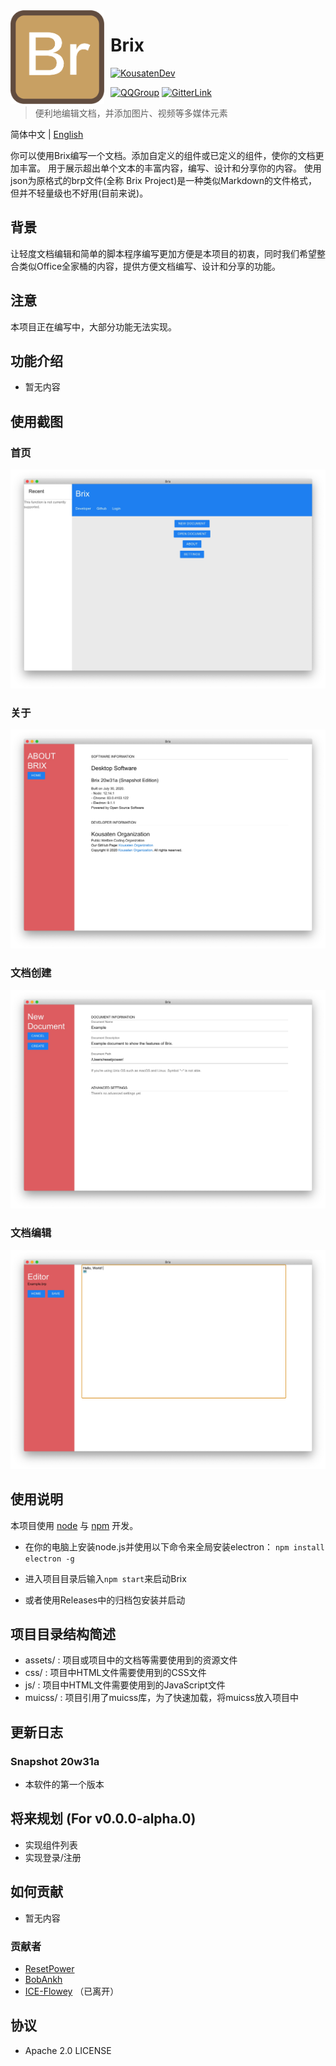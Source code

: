 <img width="150" height="150" align="left" style="float: left; margin: 0 10px 0 0;" alt="Brix Logo" src="assets/Brix.png">

# Brix

[![KousatenDev](https://img.shields.io/badge/Development-Kousaten-00bfff?style=flat-square)](https://github.com/kousaten)

[![QQGroup](https://img.shields.io/badge/QQGroup-698353248-f28258?style=flat-square)](https://www.baidu.com/s?ie=utf-8&f=3&rsv_bp=1&tn=monline_4_dg&wd=%E7%9F%A5%E9%81%93%E7%BE%A4%E5%8F%B7%E6%80%8E%E4%B9%88%E5%8A%A0%E5%85%A5qq%E7%BE%A4&oq=%25E9%25A2%259C%25E8%2589%25B2%25E4%25BB%25A3%25E7%25A0%2581&rsv_pq=8c4a645200028faa&rsv_t=20e9%2F5gduFOE5yCsOQR20aVWEthO5RkUtczlS30RHTZTWL70fvnBebZ2IXUflLheYJiY&rqlang=cn&rsv_enter=1&rsv_dl=ts_2&rsv_sug3=15&rsv_sug1=6&rsv_sug7=100&rsv_sug2=1&rsv_btype=t&prefixsug=%25E7%259F%25A5%25E9%2581%2593%25E7%25BE%25A4%25E5%258F%25B7&rsp=2&inputT=3826&rsv_sug4=3964)
[![GitterLink](https://img.shields.io/badge/ChatOn-Gitter-177cb0?style=flat-square)](https://gitter.im/Kousaten-Dev/community?utm_source=badge&utm_medium=badge&utm_campaign=pr-badge)

> 便利地编辑文档，并添加图片、视频等多媒体元素

简体中文 | [English](README.en.md)

你可以使用Brix编写一个文档。添加自定义的组件或已定义的组件，使你的文档更加丰富。
用于展示超出单个文本的丰富内容，编写、设计和分享你的内容。
使用json为原格式的brp文件(全称 Brix Project)是一种类似Markdown的文件格式，但并不轻量级也不好用(目前来说)。

## 背景

让轻度文档编辑和简单的脚本程序编写更加方便是本项目的初衷，同时我们希望整合类似Office全家桶的内容，提供方便文档编写、设计和分享的功能。

## 注意

本项目正在编写中，大部分功能无法实现。

## 功能介绍

- 暂无内容

## 使用截图

### 首页

![assets/demo-0.jpg](assets/demo-0.jpg)

### 关于

![assets/demo-1.jpg](assets/demo-1.jpg)

### 文档创建

![assets/demo-2.jpg](assets/demo-2.jpg)

### 文档编辑

![assets/demo-3.jpg](assets/demo-3.jpg)

## 使用说明

本项目使用 [node](nodejs.org) 与 [npm](npmjs.org) 开发。

- 在你的电脑上安装node.js并使用以下命令来全局安装electron：
    `npm install electron -g`
- 进入项目目录后输入`npm start`来启动Brix

- 或者使用Releases中的归档包安装并启动

## 项目目录结构简述
<!-- js文件是作为相关源文件还是脚本作用的呢？不应当采用js的名称，可能采用src或者script更好，这一点可以讨论-->

- assets/ : 项目或项目中的文档等需要使用到的资源文件
- css/ : 项目中HTML文件需要使用到的CSS文件
- js/ : 项目中HTML文件需要使用到的JavaScript文件
- muicss/ : 项目引用了muicss库，为了快速加载，将muicss放入项目中

## 更新日志
<!-- changelog 建议采用单独文件，可以参考我写的有关自动化changelog的github action以及其结果，单独的changelog文件相对规范而清晰一些-->
### Snapshot 20w31a

- 本软件的第一个版本

## 将来规划 (For v0.0.0-alpha.0)

- 实现组件列表
- 实现登录/注册

## 如何贡献
<!--这一部分需要等补充完善了code_of_conduct和contributing之后在加以完善-->
- 暂无内容

### 贡献者

- [ResetPower](https://github.com/ResetPower)
- [BobAnkh](https://github.com/BobAnkh)
- [ICE-Flowey](https://github.com/ICE-Flowey) （已离开）

## 协议

- Apache 2.0 LICENSE
